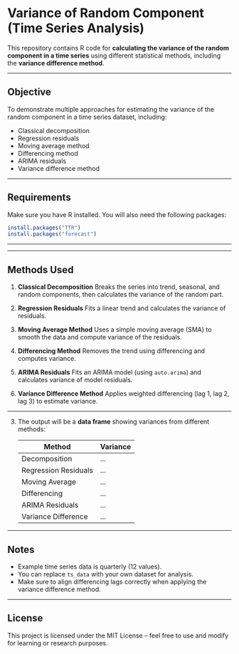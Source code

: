  
# Variance of Random Component (Time Series Analysis)

This repository contains R code for **calculating the variance of the random component in a time series** using different statistical methods, including the **variance difference method**.

---
  
##  Objective
To demonstrate multiple approaches for estimating the variance of the random component in a time series dataset, including:
- Classical decomposition
- Regression residuals
- Moving average method
- Differencing method
- ARIMA residuals
- Variance difference method

---

## Requirements
Make sure you have R installed. You will also need the following packages:

```r
install.packages("TTR")
install.packages("forecast")
````

---


---

## Methods Used

1. **Classical Decomposition**
   Breaks the series into trend, seasonal, and random components, then calculates the variance of the random part.

2. **Regression Residuals**
   Fits a linear trend and calculates the variance of residuals.

3. **Moving Average Method**
   Uses a simple moving average (SMA) to smooth the data and compute variance of the residuals.

4. **Differencing Method**
   Removes the trend using differencing and computes variance.

5. **ARIMA Residuals**
   Fits an ARIMA model (using `auto.arima`) and calculates variance of model residuals.

6. **Variance Difference Method**
   Applies weighted differencing (lag 1, lag 2, lag 3) to estimate variance.

---



3. The output will be a **data frame** showing variances from different methods:

   | Method               | Variance |
   | -------------------- | -------- |
   | Decomposition        | ...      |
   | Regression Residuals | ...      |
   | Moving Average       | ...      |
   | Differencing         | ...      |
   | ARIMA Residuals      | ...      |
   | Variance Difference  | ...      |

---

## Notes

* Example time series data is quarterly (12 values).
* You can replace `ts_data` with your own dataset for analysis.
* Make sure to align differencing lags correctly when applying the variance difference method.

---

##  License

This project is licensed under the MIT License – feel free to use and modify for learning or research purposes.

```

